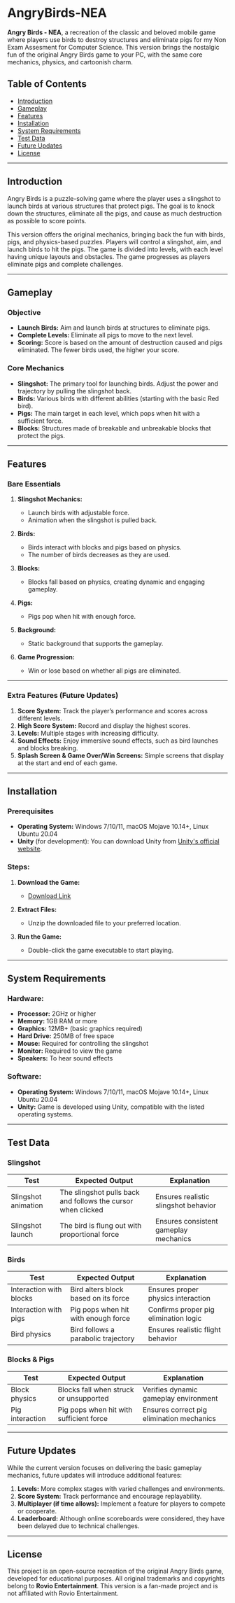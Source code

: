 # AngryBirds-NEA

**Angry Birds - NEA**, a recreation of the classic and beloved mobile game where players use birds to destroy structures and eliminate pigs for my Non Exam Assesment for Computer Science. This version brings the nostalgic fun of the original Angry Birds game to your PC, with the same core mechanics, physics, and cartoonish charm.

## Table of Contents

* [Introduction](#introduction)
* [Gameplay](#gameplay)
* [Features](#features)
* [Installation](#installation)
* [System Requirements](#system-requirements)
* [Test Data](#test-data)
* [Future Updates](#future-updates)
* [License](#license)

---

## Introduction

Angry Birds is a puzzle-solving game where the player uses a slingshot to launch birds at various structures that protect pigs. The goal is to knock down the structures, eliminate all the pigs, and cause as much destruction as possible to score points.

This version offers the original mechanics, bringing back the fun with birds, pigs, and physics-based puzzles. Players will control a slingshot, aim, and launch birds to hit the pigs. The game is divided into levels, with each level having unique layouts and obstacles. The game progresses as players eliminate pigs and complete challenges.

---

## Gameplay

### Objective

* **Launch Birds:** Aim and launch birds at structures to eliminate pigs.
* **Complete Levels:** Eliminate all pigs to move to the next level.
* **Scoring:** Score is based on the amount of destruction caused and pigs eliminated. The fewer birds used, the higher your score.

### Core Mechanics

* **Slingshot:** The primary tool for launching birds. Adjust the power and trajectory by pulling the slingshot back.
* **Birds:** Various birds with different abilities (starting with the basic Red bird).
* **Pigs:** The main target in each level, which pops when hit with a sufficient force.
* **Blocks:** Structures made of breakable and unbreakable blocks that protect the pigs.

---

## Features

### Bare Essentials

1. **Slingshot Mechanics:**

   * Launch birds with adjustable force.
   * Animation when the slingshot is pulled back.

2. **Birds:**

   * Birds interact with blocks and pigs based on physics.
   * The number of birds decreases as they are used.

3. **Blocks:**

   * Blocks fall based on physics, creating dynamic and engaging gameplay.

4. **Pigs:**

   * Pigs pop when hit with enough force.

5. **Background:**

   * Static background that supports the gameplay.

6. **Game Progression:**

   * Win or lose based on whether all pigs are eliminated.

---

### Extra Features (Future Updates)

1. **Score System:** Track the player’s performance and scores across different levels.
2. **High Score System:** Record and display the highest scores.
3. **Levels:** Multiple stages with increasing difficulty.
4. **Sound Effects:** Enjoy immersive sound effects, such as bird launches and blocks breaking.
5. **Splash Screen & Game Over/Win Screens:** Simple screens that display at the start and end of each game.

---

## Installation

### Prerequisites

* **Operating System:** Windows 7/10/11, macOS Mojave 10.14+, Linux Ubuntu 20.04
* **Unity** (for development): You can download Unity from [Unity's official website](https://unity.com/).

### Steps:

1. **Download the Game:**

   * [Download Link](https://github.com/king525dev/AngryBirds-NEA/releases/tag/v0.0.1)

2. **Extract Files:**

   * Unzip the downloaded file to your preferred location.

3. **Run the Game:**

   * Double-click the game executable to start playing.

---

## System Requirements

### Hardware:

* **Processor:** 2GHz or higher
* **Memory:** 1GB RAM or more
* **Graphics:** 12MB+ (basic graphics required)
* **Hard Drive:** 250MB of free space
* **Mouse:** Required for controlling the slingshot
* **Monitor:** Required to view the game
* **Speakers:** To hear sound effects

### Software:

* **Operating System:** Windows 7/10/11, macOS Mojave 10.14+, Linux Ubuntu 20.04
* **Unity:** Game is developed using Unity, compatible with the listed operating systems.

---

## Test Data

### Slingshot

| Test                | Expected Output                                              | Explanation                           |
| ------------------- | ------------------------------------------------------------ | ------------------------------------- |
| Slingshot animation | The slingshot pulls back and follows the cursor when clicked | Ensures realistic slingshot behavior  |
| Slingshot launch    | The bird is flung out with proportional force                | Ensures consistent gameplay mechanics |

### Birds

| Test                    | Expected Output                      | Explanation                           |
| ----------------------- | ------------------------------------ | ------------------------------------- |
| Interaction with blocks | Bird alters block based on its force | Ensures proper physics interaction    |
| Interaction with pigs   | Pig pops when hit with enough force  | Confirms proper pig elimination logic |
| Bird physics            | Bird follows a parabolic trajectory  | Ensures realistic flight behavior     |

### Blocks & Pigs

| Test            | Expected Output                         | Explanation                               |
| --------------- | --------------------------------------- | ----------------------------------------- |
| Block physics   | Blocks fall when struck or unsupported  | Verifies dynamic gameplay environment     |
| Pig interaction | Pig pops when hit with sufficient force | Ensures correct pig elimination mechanics |

---

## Future Updates

While the current version focuses on delivering the basic gameplay mechanics, future updates will introduce additional features:

1. **Levels:** More complex stages with varied challenges and environments.
2. **Score System:** Track performance and encourage replayability.
3. **Multiplayer (if time allows):** Implement a feature for players to compete or cooperate.
4. **Leaderboard:** Although online scoreboards were considered, they have been delayed due to technical challenges.

---

## License

This project is an open-source recreation of the original Angry Birds game, developed for educational purposes. All original trademarks and copyrights belong to **Rovio Entertainment**. This version is a fan-made project and is not affiliated with Rovio Entertainment.